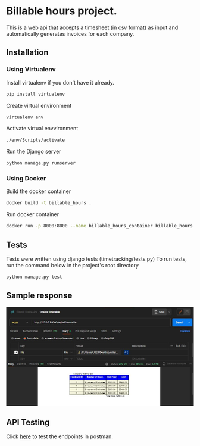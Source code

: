 # Billable hours project.
This is a web api that accepts  a timesheet (in csv format) as input and automatically 
generates invoices for each company.

## Installation
### Using Virtualenv
Install virtualenv if you don't have it already.
```bash
pip install virtualenv
```
Create virtual environment
```bash
virtualenv env
```
Activate virtual envvironment
```bash
./env/Scripts/activate
```
Run the Django server
```bash
python manage.py runserver
```

### Using Docker
Build the docker container
```bash
docker build -t billable_hours .
```
Run docker container
```bash
docker run -p 8000:8000 --name billable_hours_container billable_hours
```

## Tests
Tests were written using django tests (timetracking/tests.py)
To run tests, run the command below in the project's root directory
```bash
python manage.py test
```

## Sample response
![Local Image](./images/sample_response.jpg)

## API Testing
Click [here](https://www.postman.com/supply-specialist-10494686/workspace/affinity-labs/collection/26840405-457318da-fe47-4901-a3e7-ef89472d2fd3?action=share&creator=26840405) to test the endpoints in postman.
